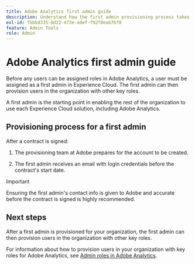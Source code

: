 ```yaml
---
title: Adobe Analytics first admin guide
description: Understand how the first admin provisioning process takes place and next steps
exl-id: fbbbd335-0d22-473e-adef-f92f8eab7bf0
feature: Admin Tools
role: Admin
---
```

# Adobe Analytics first admin guide

Before any users can be assigned roles in Adobe Analytics, a user must be assigned as a first admin in Experience Cloud. The first admin can then provision users in the organization with other key roles.

A first admin is the starting point in enabling the rest of the organization to use each Experience Cloud solution, including Adobe Analytics. 

## Provisioning process for a first admin

After a contract is signed:

1. The provisioning team at Adobe prepares for the account to be created. 

1. The first admin receives an email with login credentials before the contract's start date. 

>[!IMPORTANT]
>
>   Ensuring the first admin's contact info is given to Adobe and accurate before the contract is signed is highly recommended.

## Next steps

After a first admin is provisioned for your organization, the first admin can then provision users in the organization with other key roles. 

For information about how to provision users in your organization with key roles for Adobe Analytics, see [Admin roles in Adobe Analytics](/help/admin/admin-console/admin-roles-in-analytics.md).
